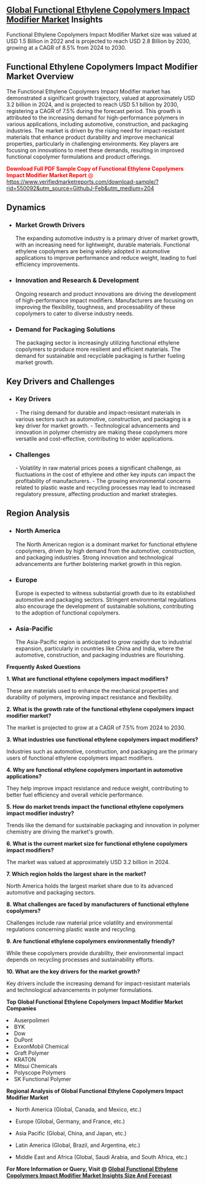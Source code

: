 <h2><a href="https://www.verifiedmarketreports.com/download-sample/?rid=550092&amp;utm_source=GithubJ&amp;utm_medium=204" target="_blank">Global Functional Ethylene Copolymers Impact Modifier Market</a> Insights</h2><p>Functional Ethylene Copolymers Impact Modifier Market size was valued at USD 1.5 Billion in 2022 and is projected to reach USD 2.8 Billion by 2030, growing at a CAGR of 8.5% from 2024 to 2030.</p><p> <h2>Functional Ethylene Copolymers Impact Modifier Market Overview</h2> <p>The Functional Ethylene Copolymers Impact Modifier market has demonstrated a significant growth trajectory, valued at approximately USD 3.2 billion in 2024, and is projected to reach USD 5.1 billion by 2030, registering a CAGR of 7.5% during the forecast period. This growth is attributed to the increasing demand for high-performance polymers in various applications, including automotive, construction, and packaging industries. The market is driven by the rising need for impact-resistant materials that enhance product durability and improve mechanical properties, particularly in challenging environments. Key players are focusing on innovations to meet these demands, resulting in improved functional copolymer formulations and product offerings.</p> <p><p><span class=""><span style="color: #ff0000;"><strong>Download Full PDF Sample Copy of Functional Ethylene Copolymers Impact Modifier Market Report</strong> @ </span><a href="https://www.verifiedmarketreports.com/download-sample/?rid=550092&amp;utm_source=GithubJ-Feb&amp;utm_medium=204" target="_blank">https://www.verifiedmarketreports.com/download-sample/?rid=550092&amp;utm_source=GithubJ-Feb&amp;utm_medium=204</a></span></p></p> <h2>Dynamics</h2> <ul> <li><h3>Market Growth Drivers</h3> The expanding automotive industry is a primary driver of market growth, with an increasing need for lightweight, durable materials. Functional ethylene copolymers are being widely adopted in automotive applications to improve performance and reduce weight, leading to fuel efficiency improvements.</li> <li><h3>Innovation and Research & Development</h3> Ongoing research and product innovations are driving the development of high-performance impact modifiers. Manufacturers are focusing on improving the flexibility, toughness, and processability of these copolymers to cater to diverse industry needs.</li> <li><h3>Demand for Packaging Solutions</h3> The packaging sector is increasingly utilizing functional ethylene copolymers to produce more resilient and efficient materials. The demand for sustainable and recyclable packaging is further fueling market growth.</li> </ul> <h2>Key Drivers and Challenges</h2> <ul> <li><h3>Key Drivers</h3> - The rising demand for durable and impact-resistant materials in various sectors such as automotive, construction, and packaging is a key driver for market growth. - Technological advancements and innovation in polymer chemistry are making these copolymers more versatile and cost-effective, contributing to wider applications.</li> <li><h3>Challenges</h3> - Volatility in raw material prices poses a significant challenge, as fluctuations in the cost of ethylene and other key inputs can impact the profitability of manufacturers. - The growing environmental concerns related to plastic waste and recycling processes may lead to increased regulatory pressure, affecting production and market strategies.</li> </ul> <h2>Region Analysis</h2> <ul> <li><h3>North America</h3> The North American region is a dominant market for functional ethylene copolymers, driven by high demand from the automotive, construction, and packaging industries. Strong innovation and technological advancements are further bolstering market growth in this region.</li> <li><h3>Europe</h3> Europe is expected to witness substantial growth due to its established automotive and packaging sectors. Stringent environmental regulations also encourage the development of sustainable solutions, contributing to the adoption of functional copolymers.</li> <li><h3>Asia-Pacific</h3> The Asia-Pacific region is anticipated to grow rapidly due to industrial expansion, particularly in countries like China and India, where the automotive, construction, and packaging industries are flourishing.</li> </ul> <p><strong>Frequently Asked Questions</strong></p> <p><strong>1. What are functional ethylene copolymers impact modifiers?</strong></p> <p>These are materials used to enhance the mechanical properties and durability of polymers, improving impact resistance and flexibility.</p> <p><strong>2. What is the growth rate of the functional ethylene copolymers impact modifier market?</strong></p> <p>The market is projected to grow at a CAGR of 7.5% from 2024 to 2030.</p> <p><strong>3. What industries use functional ethylene copolymers impact modifiers?</strong></p> <p>Industries such as automotive, construction, and packaging are the primary users of functional ethylene copolymers impact modifiers.</p> <p><strong>4. Why are functional ethylene copolymers important in automotive applications?</strong></p> <p>They help improve impact resistance and reduce weight, contributing to better fuel efficiency and overall vehicle performance.</p> <p><strong>5. How do market trends impact the functional ethylene copolymers impact modifier industry?</strong></p> <p>Trends like the demand for sustainable packaging and innovation in polymer chemistry are driving the market's growth.</p> <p><strong>6. What is the current market size for functional ethylene copolymers impact modifiers?</strong></p> <p>The market was valued at approximately USD 3.2 billion in 2024.</p> <p><strong>7. Which region holds the largest share in the market?</strong></p> <p>North America holds the largest market share due to its advanced automotive and packaging sectors.</p> <p><strong>8. What challenges are faced by manufacturers of functional ethylene copolymers?</strong></p> <p>Challenges include raw material price volatility and environmental regulations concerning plastic waste and recycling.</p> <p><strong>9. Are functional ethylene copolymers environmentally friendly?</strong></p> <p>While these copolymers provide durability, their environmental impact depends on recycling processes and sustainability efforts.</p> <p><strong>10. What are the key drivers for the market growth?</strong></p> <p>Key drivers include the increasing demand for impact-resistant materials and technological advancements in polymer formulations.</p> </p><p><strong>Top Global Functional Ethylene Copolymers Impact Modifier Market Companies</strong></p><div data-test-id=""><p><li>Auserpolimeri</li><li> BYK</li><li> Dow</li><li> DuPont</li><li> ExxonMobil Chemical</li><li> Graft Polymer</li><li> KRATON</li><li> Mitsui Chemicals</li><li> Polyscope Polymers</li><li> SK Functional Polymer</li></p><div><strong>Regional Analysis of&nbsp;Global Functional Ethylene Copolymers Impact Modifier Market</strong></div><ul><li dir="ltr"><p dir="ltr">North America&nbsp;(Global, Canada, and Mexico, etc.)</p></li><li dir="ltr"><p dir="ltr">Europe (Global, Germany, and France, etc.)</p></li><li dir="ltr"><p dir="ltr">Asia Pacific&nbsp;(Global, China, and Japan, etc.)</p></li><li dir="ltr"><p dir="ltr">Latin America&nbsp;(Global, Brazil, and Argentina, etc.)</p></li><li dir="ltr">Middle East and Africa&nbsp;(Global, Saudi Arabia, and South Africa, etc.)</li></ul><p><strong>For More Information or Query, Visit @&nbsp;</strong><strong><a href="https://www.verifiedmarketreports.com/product/functional-ethylene-copolymers-impact-modifier-market/?utm_source=GithubJ&amp;utm_medium=204" target="_blank">Global Functional Ethylene Copolymers Impact Modifier Market Insights Size And Forecast</a></strong></p></div>
